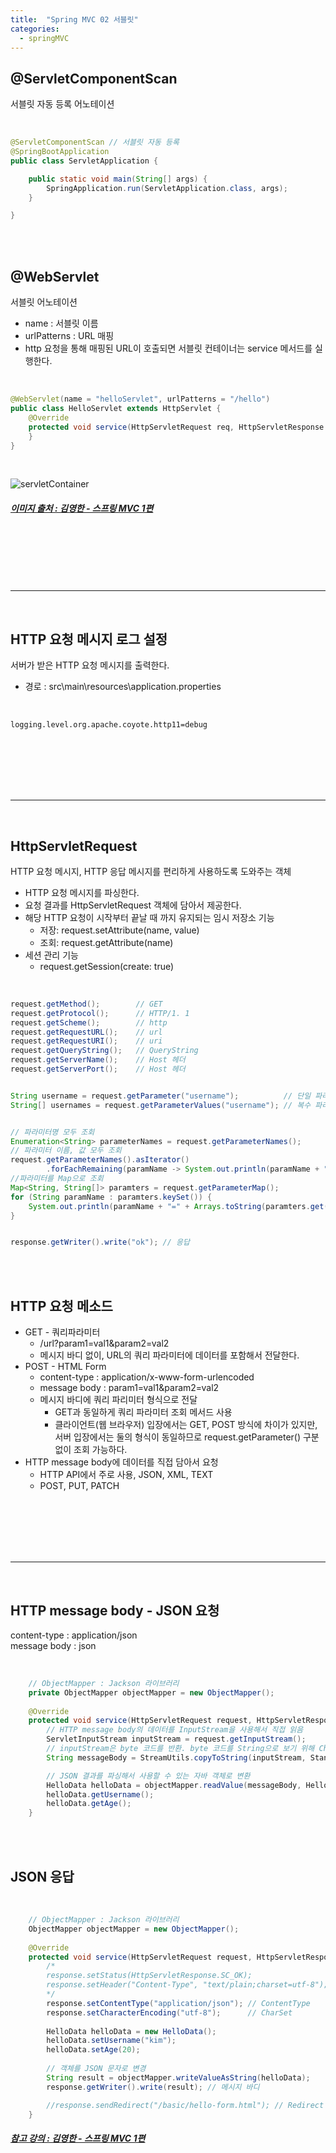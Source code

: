 ```yaml
---
title:  "Spring MVC 02 서블릿"
categories:
  - springMVC
---
```


## @ServletComponentScan
서블릿 자동 등록 어노테이션

<br/>

```java
@ServletComponentScan // 서블릿 자동 등록
@SpringBootApplication
public class ServletApplication {

	public static void main(String[] args) {
		SpringApplication.run(ServletApplication.class, args);
	}

}
```

<br/>
<br/>


## @WebServlet
서블릿 어노테이션  
* name : 서블릿 이름  
* urlPatterns : URL 매핑
* http 요청을 통해 매핑된 URL이 호출되면 서블릿 컨테이너는 service 메서드를 실행한다.

<br/>

```java
@WebServlet(name = "helloServlet", urlPatterns = "/hello")
public class HelloServlet extends HttpServlet {
	@Override
	protected void service(HttpServletRequest req, HttpServletResponse resp) throws ServletException, IOException {
	}
}
```

<br/>

![servletContainer](https://user-images.githubusercontent.com/42172353/182323789-41592ba2-7930-494c-9753-89aa793c3b8b.PNG)
##### [이미지 출처 : 김영한 - 스프링 MVC 1편](https://www.inflearn.com/course/%EC%8A%A4%ED%94%84%EB%A7%81-mvc-1/dashboard)

<br/>
<br/>
<br/>
<br/>
<br/>

---
<br/>

## HTTP 요청 메시지 로그 설정

서버가 받은 HTTP 요청 메시지를 출력한다.
- 경로 : src\main\resources\application.properties 

<br/>

```properties
logging.level.org.apache.coyote.http11=debug
```

<br/>
<br/>
<br/>
<br/>
<br/>

---
<br/>

## HttpServletRequest
HTTP 요청 메시지, HTTP 응답 메시지를 편리하게 사용하도록 도와주는 객체
* HTTP 요청 메시지를 파싱한다.
* 요청 결과를 HttpServletRequest 객체에 담아서 제공한다.
* 해당 HTTP 요청이 시작부터 끝날 때 까지 유지되는 임시 저장소 기능
	* 저장: request.setAttribute(name, value)
	* 조회: request.getAttribute(name)
* 세션 관리 기능
	* request.getSession(create: true)

<br/>

```java
request.getMethod(); 		// GET            
request.getProtocol(); 		// HTTP/1. 1  
request.getScheme(); 		// http
request.getRequestURL();	// url    
request.getRequestURI();    // uri  
request.getQueryString();	// QueryString
request.getServerName(); 	// Host 헤더
request.getServerPort(); 	// Host 헤더


String username = request.getParameter("username");			 // 단일 파라미터 조회
String[] usernames = request.getParameterValues("username"); // 복수 파라미터 조회


// 파라미터명 모두 조회
Enumeration<String> parameterNames = request.getParameterNames(); 
// 파라미터 이름, 값 모두 조회
request.getParameterNames().asIterator()
		.forEachRemaining(paramName -> System.out.println(paramName + "=" + request.getParameter(paramName))); 
//파라미터를 Map으로 조회
Map<String, String[]> paramters = request.getParameterMap();
for (String paramName : paramters.keySet()) {
	System.out.println(paramName + "=" + Arrays.toString(paramters.get(paramName)));
}


response.getWriter().write("ok"); // 응답

```

<br/>
<br/>

## HTTP 요청 메소드
* GET - 쿼리파라미터
	* /url?param1=val1&param2=val2
	* 메시지 바디 없이, URL의 쿼리 파라미터에 데이터를 포함해서 전달한다.
* POST - HTML Form
	* content-type : application/x-www-form-urlencoded
	* message body : param1=val1&param2=val2
	* 메시지 바디에 쿼리 파리미터 형식으로 전달 
    	* GET과 동일하게 쿼리 파라미터 조회 메서드 사용
    	* 클라이언트(웹 브라우저) 입장에서는 GET, POST 방식에 차이가 있지만, 서버 입장에서는 둘의 형식이 동일하므로 request.getParameter() 구분 없이 조회 가능하다.
* HTTP message body에 데이터를 직접 담아서 요청
	* HTTP API에서 주로 사용, JSON, XML, TEXT
	* POST, PUT, PATCH

<br/>
<br/>
<br/>
<br/>
<br/>

---

<br/>

## HTTP message body - JSON 요청
content-type : application/json  
message body : json

<br/>

```java
	// ObjectMapper : Jackson 라이브러리 
	private ObjectMapper objectMapper = new ObjectMapper();
	
	@Override
	protected void service(HttpServletRequest request, HttpServletResponse response) throws ServletException, IOException {
		// HTTP message body의 데이터를 InputStream을 사용해서 직접 읽음
		ServletInputStream inputStream = request.getInputStream();
		// inputStream은 byte 코드를 반환. byte 코드를 String으로 보기 위해 Charset 지정
		String messageBody = StreamUtils.copyToString(inputStream, StandardCharsets.UTF_8);

		// JSON 결과를 파싱해서 사용할 수 있는 자바 객체로 변환
		HelloData helloData = objectMapper.readValue(messageBody, HelloData.class);
		helloData.getUsername();
		helloData.getAge();
	}
```	

<br/>
<br/>

## JSON 응답

<br/>

```java
	// ObjectMapper : Jackson 라이브러리 
	ObjectMapper objectMapper = new ObjectMapper();
	
	@Override
	protected void service(HttpServletRequest request, HttpServletResponse response) throws ServletException, IOException {
		/*
		response.setStatus(HttpServletResponse.SC_OK); 	  					  // 상태
		response.setHeader("Content-Type", "text/plain;charset=utf-8"); // 헤더 직접 세팅
		*/
		response.setContentType("application/json"); // ContentType
		response.setCharacterEncoding("utf-8"); 	 // CharSet
		
		HelloData helloData = new HelloData();
		helloData.setUsername("kim");
		helloData.setAge(20);
		
		// 객체를 JSON 문자로 변경
		String result = objectMapper.writeValueAsString(helloData);
		response.getWriter().write(result);	// 메시지 바디

		//response.sendRedirect("/basic/hello-form.html"); // Redirect
	}
```

##### [참고 강의 : 김영한 - 스프링 MVC 1편](https://www.inflearn.com/course/%EC%8A%A4%ED%94%84%EB%A7%81-mvc-1/dashboard)